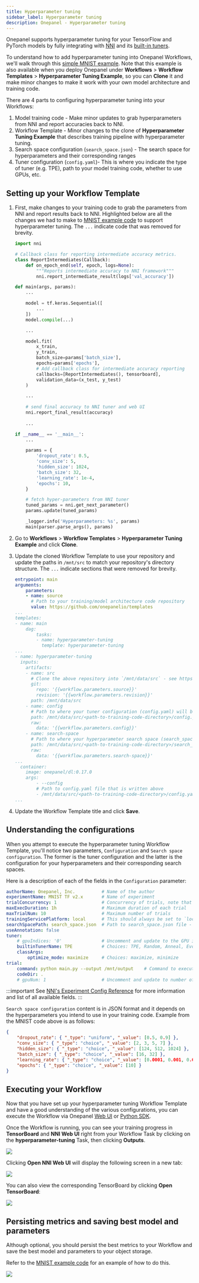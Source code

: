 ```yaml
---
title: Hyperparameter tuning
sidebar_label: Hyperparameter tuning
description: Onepanel - Hyperparameter tuning
---
```


Onepanel supports hyperparameter tuning for your TensorFlow and PyTorch models by fully integrating with [NNI](https://github.com/microsoft/nni) and its [built-in tuners](https://nni.readthedocs.io/en/stable/Tuner/BuiltinTuner.html).

To understand how to add hyperparameter tuning into Onepanel Workflows, we'll walk through this [simple MNIST example](https://github.com/onepanelio/templates/tree/master/workflows/hyperparameter-tuning/mnist). Note that this example is also available when you deploy Onepanel under **Workflows** > **Workflow Templates** > **Hyperparameter Tuning Example**, so you can **Clone** it and make minor changes to make it work with your own model architecture and training code.

There are 4 parts to configuring hyperparameter tuning into your Workflows:

1. Model training code - Make minor updates to grab hyperparameters from NNI and report accuracies back to NNI.
2. Workflow Template - Minor changes to the clone of **Hyperparameter Tuning Example** that describes training pipeline with hyperparameter tuning.
3. Search space configuration (`search_space.json`) - The search space for hyperparameters and their corresponding ranges
4. Tuner configuration (`config.yaml`)- This is where you indicate the type of tuner (e.g. TPE), path to your model training code, whether to use GPUs, etc.

## Setting up your Workflow Template

1. First, make changes to your training code to grab the parameters from NNI and report results back to NNI. Highlighted below are all the changes we had to make to [MNIST example code](https://github.com/onepanelio/templates/tree/master/workflows/hyperparameter-tuning/mnist/main.py) to support hyperparameter tuning. The `...` indicate code that was removed for brevity.

    ```python {1,4-7,25,32,49-50}
    import nni

    # Callback class for reporting intermediate accuracy metrics.
    class ReportIntermediates(Callback):
        def on_epoch_end(self, epoch, logs=None):
            """Reports intermediate accuracy to NNI framework"""
            nni.report_intermediate_result(logs['val_accuracy'])

    def main(args, params):
        ...

        model = tf.keras.Sequential([
            ...
        ])
        model.compile(...)

        ...

        model.fit(
            x_train,
            y_train,
            batch_size=params['batch_size'],
            epochs=params['epochs'],
            # Add callback class for intermediate accuracy reporting
            callbacks=[ReportIntermediates(), tensorboard],
            validation_data=(x_test, y_test)
        )

        ...
        
        # send final accuracy to NNI tuner and web UI
        nni.report_final_result(accuracy)
        
        ...

    if __name__ == '__main__':
        ...

        params = {
            'dropout_rate': 0.5,
            'conv_size': 5,
            'hidden_size': 1024,
            'batch_size': 32,
            'learning_rate': 1e-4,
            'epochs': 10,
        }

        # fetch hyper-parameters from NNI tuner
        tuned_params = nni.get_next_parameter()
        params.update(tuned_params)

        _logger.info('Hyperparameters: %s', params)
        main(parser.parse_args(), params)
    ```

2. Go to **Workflows** > **Workflow Templates** > **Hyperparameter Tuning Example** and click **Clone**.

3. Update the cloned Workflow Template to use your repository and update the paths in `/mnt/src` to match your repository's directory structure. The `...` indicate sections that were removed for brevity.
    ```yaml {6,26,31,40}
    entrypoint: main
    arguments:
        parameters:
        - name: source
          # Path to your training/model architecture code repository
          value: https://github.com/onepanelio/templates
    ...
    templates:
    - name: main
        dag:
            tasks:
            - name: hyperparameter-tuning
              template: hyperparameter-tuning
    ...
    - name: hyperparameter-tuning
      inputs:
        artifacts:
        - name: src
          # Clone the above repository into `/mnt/data/src` - see https://docs.onepanel.ai/docs/reference/workflows/artifacts#git for private repositories
          git:
            repo: '{{workflow.parameters.source}}'
            revision: '{{workflow.parameters.revision}}'
          path: /mnt/data/src
        - name: config
          # Path to where your tuner configuration (config.yaml) will be written - same directory as your training code
          path: /mnt/data/src/<path-to-training-code-directory>/config.yaml
          raw:
            data: '{{workflow.parameters.config}}'
        - name: search-space
          # Path to where your hyperparameter search space (search_space.json) will be written - same directory as your training code
          path: /mnt/data/src/<path-to-training-code-directory>/search_space.json
          raw:
            data: '{{workflow.parameters.search-space}}'
    ...
      container:
        image: onepanel/dl:0.17.0
        args:
            - --config
            # Path to config.yaml file that is written above
            - /mnt/data/src/<path-to-training-code-directory>/config.yaml
    ...
    ```

4. Update the Workflow Template title and click **Save**.

## Understanding the configurations

When you attempt to execute the hyperparameter tuning Workflow Template, you'll notice two parameters, `Configuration` and `Search space configuration`. The former is the tuner configuration and the latter is the configuration for your hyperparameters and their corresponding search spaces.

Here is a description of each of the fields in the `Configuration` parameter:

```yaml
authorName: Onepanel, Inc.          # Name of the author
experimentName: MNIST TF v2.x       # Name of experiment
trialConcurrency: 1                 # Concurrency of trials, note that if on GPU, this should match gpuNum
maxExecDuration: 1h                 # Maximum duration of each trial
maxTrialNum: 10                     # Maximum number of trials
trainingServicePlatform: local      # This should always be set to `local`
searchSpacePath: search_space.json  # Path to search_space.json file - you don't have to change this if you follow the steps above
useAnnotation: false
tuner:
    # gpuIndices: '0'               # Uncomment and update to the GPU indices to assign this tuner
    builtinTunerName: TPE           # Choices: TPE, Random, Anneal, Evolution, BatchTuner, MetisTuner, GPTuner
    classArgs:
        optimize_mode: maximize     # Choices: maximize, minimize
trial:
    command: python main.py --output /mnt/output    # Command to execute your training code
    codeDir: .
    # gpuNum: 1                     # Uncomment and update to number of GPUs
```

:::important
See [NNI's Experiment Config Reference](https://nni.readthedocs.io/en/stable/Tutorial/ExperimentConfig.html) for more information and list of all available fields.
:::

`Search space configuration` content is in JSON format and it depends on the hyperparameters you intend to use in your training code. Example from the MNIST code above is as follows:

```json
{
    "dropout_rate": { "_type": "uniform", "_value": [0.5, 0.9] },
    "conv_size": { "_type": "choice", "_value": [2, 3, 5, 7] },
    "hidden_size": { "_type": "choice", "_value": [124, 512, 1024] },
    "batch_size": { "_type": "choice", "_value": [16, 32] },
    "learning_rate": { "_type": "choice", "_value": [0.0001, 0.001, 0.01, 0.1] },
    "epochs": { "_type": "choice", "_value": [10] }
}
```


## Executing your Workflow

Now that you have set up your hyperparameter tuning Workflow Template and have a good understanding of the various configurations, you can execute the Workflow via Onepanel [Web UI](/docs/reference/workflows/execute) or [Python SDK](https://github.com/onepanelio/python-sdk/blob/master/examples/execute-workflow.ipynb). 

Once the Workflow is running, you can see your training progress in **TensorBoard** and **NNI Web UI** right from your Workflow Task by clicking on the **hyperparameter-tuning** Task, then clicking **Outputs**.

![](../../../static/img/hyperparamtuning-170923.png)


Clicking **Open NNI Web UI** will display the following screen in a new tab:

![](../../../static/img/hyperparamtuning-171041.png)

You can also view the corresponding TensorBoard by clicking **Open TensorBoard**:

![](../../../static/img/hyperparamtuning-171133.png)

## Persisting metrics and saving best model and parameters
Although optional, you should persist the best metrics to your Workflow and save the best model and parameters to your object storage.

Refer to the [MNIST example code](https://github.com/onepanelio/templates/tree/master/workflows/hyperparameter-tuning/mnist/main.py) for an example of how to do this.

![](../../../static/img/hyperparamtuning-173059.png)